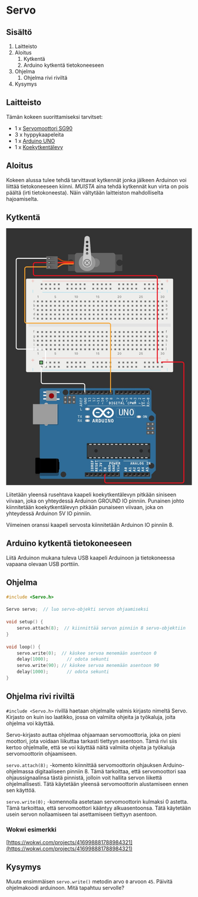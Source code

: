 # Servo

## Sisältö

1. Laitteisto
1. Aloitus
    1. Kytkentä
    1. Arduino kytkentä tietokoneeseen
1. Ohjelma
    1. Ohjelma rivi riviltä
1. Kysymys


## Laitteisto

Tämän kokeen suorittamiseksi tarvitset:
 
* 1 x [Servomoottori SG90](https://fi.wikipedia.org/wiki/Servo)
* 3 x hyppykaapeleita
* 1 x [Arduino UNO](https://www.arduino.cc/en/Guide/ArduinoUno)
* 1 x [Koekytkentälevy](https://fi.wikipedia.org/wiki/Koekytkent%C3%A4levy)

## Aloitus

Kokeen alussa tulee tehdä tarvittavat kytkennät jonka jälkeen Arduinon voi liittää tietokoneeseen kiinni. *MUISTA* aina tehdä kytkennät kun virta on pois päältä (irti tietokoneesta). Näin vältytään laitteiston mahdolliselta hajoamiselta.

## Kytkentä

![Kytkentäkaavio](https://github.com/Atihinen/a4kidsWs/raw/master/media/labs/servo/servo-c_wiring.jpg)

Liitetään yleensä rusehtava kaapeli koekytkentälevyn pitkään siniseen viivaan, joka on yhteydessä Arduinon GROUND IO pinniin. Punainen johto kiinnitetään koekytkentälevyn pitkään punaiseen viivaan, joka on yhteydessä Arduinon 5V IO pinniin. 

Viimeinen oranssi kaapeli servosta kiinnitetään Arduinon IO pinniin 8.

## Arduino kytkentä tietokoneeseen

Liitä Arduinon mukana tuleva USB kaapeli Arduinoon ja tietokoneessa vapaana olevaan USB porttiin.

## Ohjelma

```cpp
#include <Servo.h>

Servo servo;  // luo servo-objekti servon ohjaamiseksi

void setup() {
    servo.attach(8);  // kiinnittää servon pinniin 8 servo-objektiin
}

void loop() {
    servo.write(0);  // käskee servoa menemään asentoon 0
    delay(1000);       // odota sekunti
    servo.write(90); // käskee servoa menemään asentoon 90
    delay(1000);       // odota sekunti
}
```

## Ohjelma rivi riviltä

`#include <Servo.h>` rivillä haetaan ohjelmalle valmis kirjasto nimeltä Servo. Kirjasto on kuin iso laatikko, jossa on valmiita ohjeita ja työkaluja, joita ohjelma voi käyttää.

Servo-kirjasto auttaa ohjelmaa ohjaamaan servomoottoria, joka on pieni moottori, jota voidaan liikuttaa tarkasti tiettyyn asentoon. Tämä rivi siis kertoo ohjelmalle, että se voi käyttää näitä valmiita ohjeita ja työkaluja servomoottorin ohjaamiseen.

`servo.attach(8);` -komento kiinnittää servomoottorin ohjauksen Arduino-ohjelmassa digitaaliseen pinniin 8. Tämä tarkoittaa, että servomoottori saa ohjaussignaalinsa tästä pinnistä, jolloin voit hallita servon liikettä ohjelmallisesti. Tätä käytetään yleensä servomoottorin alustamiseen ennen sen käyttöä.

`servo.write(0);` -komennolla asetetaan servomoottorin kulmaksi 0 astetta. Tämä tarkoittaa, että servomoottori kääntyy alkuasentoonsa. Tätä käytetään usein servon nollaamiseen tai asettamiseen tiettyyn asentoon.

### Wokwi esimerkki
[https://wokwi.com/projects/416998881788984321](https://wokwi.com/projects/416998881788984321)

## Kysymys

Muuta ensimmäisen `servo.write()` metodin arvo `0` arvoon `45`. Päivitä ohjelmakoodi arduinoon. Mitä tapahtuu servolle?

